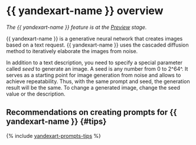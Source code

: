 # {{ yandexart-name }} overview

_The {{ yandexart-name }} feature is at the [Preview](../../../overview/concepts/launch-stages.md) stage._

{{ yandexart-name }} is a generative neural network that creates images based on a text request. {{ yandexart-name }} uses the cascaded diffusion method to iteratively elaborate the images from noise.

In addition to a text description, you need to specify a special parameter called _seed_ to generate an image. A seed is any number from 0 to 2^64^. It serves as a starting point for image generation from noise and allows to achieve repeatability. Thus, with the same prompt and seed, the generation result will be the same. To change a generated image, change the seed value or the description.

## Recommendations on creating prompts for {{ yandexart-name }} {#tips}

{% include [yandexart-prompts-tips](../../../_includes/foundation-models/yandexart/yandexart-prompts-tips.md) %}
